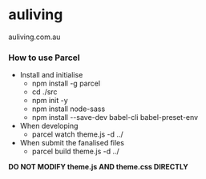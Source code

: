 # auliving

auliving.com.au

### How to use Parcel

- Install and initialise
  - npm install -g parcel
  - cd ./src
  - npm init -y
  - npm install node-sass
  - npm install --save-dev babel-cli babel-preset-env
- When developing
  - parcel watch theme.js -d ../
- When submit the fanalised files
  - parcel build theme.js -d ../

**DO NOT MODIFY theme.js AND theme.css DIRECTLY**
